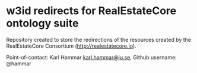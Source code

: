 w3id redirects for RealEstateCore ontology suite
===================

Repository created to store the redirections of the resources created by the RealEstateCore Consortium (http://realestatecore.io).

Point-of-contact: Karl Hammar <karl.hammar@ju.se>, Github username: @hammar
